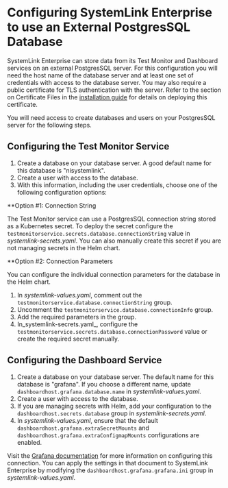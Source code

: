 # Configuring SystemLink Enterprise to use an External PostgresSQL Database

SystemLink Enterprise can store data from its Test Monitor and Dashboard services on an external PostgresSQL server. For this configuration you will need the host name of the database server and at least one set of credentials with access to the database server. You may also require a public certificate for TLS authentication with the server. Refer to the section on Certificate Files in the [installation guide](../installation-guide.md) for details on deploying this certificate.

You will need access to create databases and users on your PostgresSQL server for the following steps.

## Configuring the Test Monitor Service

1. Create a database on your database server. A good default name for this database is "nisystemlink".
2. Create a user with access to the database.
3. With this information, including the user credentials, choose one of the following configuration options:

**Option #1: Connection String

The Test Monitor service can use a PostgresSQL connection string stored as a Kubernetes secret. To deploy the secret configure the `testmonitorservice.secrets.database.connectionString` value in _systemlink-secrets.yaml_. You can also manually create this secret if you are not managing secrets in the Helm chart.

**Option #2: Connection Parameters

You can configure the individual connection parameters for the database in the Helm chart.

1. In _systemlink-values.yaml_, comment out the `testmonitorservice.database.connectionString` group.
2. Uncomment the `testmonitorservice.database.connectionInfo` group.
3. Add the required parameters in the group.
4. In_systemlink-secrets.yaml_,  configure the `testmonitorservice.secrets.database.connectionPassword` value or create the required secret manually.

## Configuring the Dashboard Service

1. Create a database on your database server. The default name for this database is "grafana". If you choose a different name, update `dashboardhost.grafana.database.name` in _systemlink-values.yaml_.
2. Create a user with access to the database.
3. If you are managing secrets with Helm, add your configuration to the `dashboardhost.secrets.database` group in _systemlink-secrets.yaml_.
4. In _systemlink-values.yaml_, ensure that the default `dashboardhost.grafana.extraSecretMounts` and `dashboardhost.grafana.extraConfigmapMounts` configurations are enabled.

Visit the [Grafana documentation](https://grafana.com/docs/grafana/latest/administration/configuration/#database) for more information on configuring this connection. You can apply the settings in that document to SystemLink Enterprise by modifying the `dashboardhost.grafana.grafana.ini` group in _systemlink-values.yaml_.
